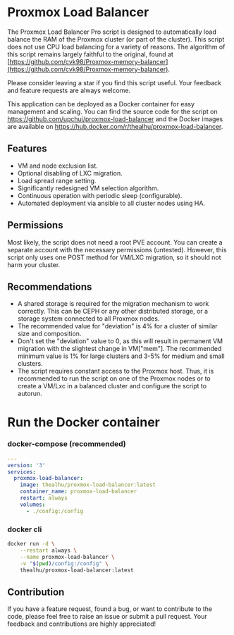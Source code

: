 
# Proxmox Load Balancer

The Proxmox Load Balancer Pro script is designed to automatically load balance the RAM of the Proxmox cluster (or part of the cluster). This script does not use CPU load balancing for a variety of reasons. The algorithm of this script remains largely faithful to the original, found at [https://github.com/cvk98/Proxmox-memory-balancer](https://github.com/cvk98/Proxmox-memory-balancer).

Please consider leaving a star if you find this script useful. Your feedback and feature requests are always welcome.

This application can be deployed as a Docker container for easy management and scaling. You can find the source code for the script on https://github.com/upchui/proxmox-load-balancer and the Docker images are available on https://hub.docker.com/r/thealhu/proxmox-load-balancer.

## Features

-   VM and node exclusion list.
-   Optional disabling of LXC migration.
-   Load spread range setting.
-   Significantly redesigned VM selection algorithm.
-   Continuous operation with periodic sleep (configurable).
-   Automated deployment via ansible to all cluster nodes using HA.

## Permissions

Most likely, the script does not need a root PVE account. You can create a separate account with the necessary permissions (untested). However, this script only uses one POST method for VM/LXC migration, so it should not harm your cluster.

## Recommendations

-   A shared storage is required for the migration mechanism to work correctly. This can be CEPH or any other distributed storage, or a storage system connected to all Proxmox nodes.
-   The recommended value for "deviation" is 4% for a cluster of similar size and composition.
-   Don't set the "deviation" value to 0, as this will result in permanent VM migration with the slightest change in VM["mem"]. The recommended minimum value is 1% for large clusters and 3-5% for medium and small clusters.
-   The script requires constant access to the Proxmox host. Thus, it is recommended to run the script on one of the Proxmox nodes or to create a VM/Lxc in a balanced cluster and configure the script to autorun.


# Run the Docker container

### docker-compose (recommended)

```yaml
---
version: '3'
services:
  proxmox-load-balancer:
    image: thealhu/proxmox-load-balancer:latest
    container_name: proxmox-load-balancer
    restart: always
    volumes:
      - ./config:/config
```

### docker cli 

```bash
docker run -d \
	--restart always \
	--name proxmox-load-balancer \
	-v "$(pwd)/config:/config" \
	thealhu/proxmox-load-balancer:latest
```


## Contribution

If you have a feature request, found a bug, or want to contribute to the code, please feel free to raise an issue or submit a pull request. Your feedback and contributions are highly appreciated!
